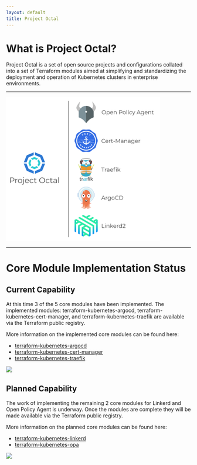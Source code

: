 ```yaml
---
layout: default
title: Project Octal
---
```


# What is Project Octal?
Project Octal is a set of open source projects and configurations collated into a set of Terraform modules aimed at simplifying and standardizing the deployment and operation of Kubernetes clusters in enterprise environments.

---

<img class="center" style="width: 30em" src="./assets/images/octal-components.svg">

---

# Core Module Implementation Status

## Current Capability

At this time 3 of the 5 core modules have been implemented. The implemented modules: terraform-kubernetes-argocd, terraform-kubernetes-cert-manager, and terraform-kubernetes-traefik are available via the Terraform public registry.

More information on the implemented core modules can be found here:
- [terraform-kubernetes-argocd](/site-pages/octal-core/argo.html)
- [terraform-kubernetes-cert-manager](/site-pages/octal-core/cert-manager.html)
- [terraform-kubernetes-traefik](/site-pages/octal-core/traefik.html)

<img class="center" style="width: 30em" src="./assets/images/project-octal-current-capability.png">

## Planned Capability

The work of implementing the remaining 2 core modules for Linkerd and Open Policy Agent is underway. Once the modules are complete they will be made available via the Terraform public registry.

More information on the planned core modules can be found here:
- [terraform-kubernetes-linkerd](/site-pages/octal-core/linkerd.html)
- [terraform-kubernetes-opa](/site-pages/octal-core/open-policy-agent.html)

<img class="center" style="width: 30em" src="./assets/images/project-octal-planned-capability.png">